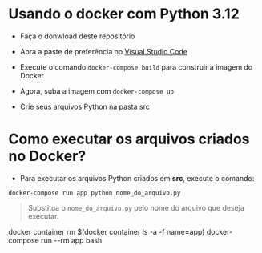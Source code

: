 # Usando o docker com Python 3.12

- Faça o donwload deste repositório

- Abra a paste de preferência no [Visual Studio Code](https://code.visualstudio.com/)

- Execute o comando `docker-compose build` para construir a imagem do Docker

- Agora, suba a imagem com `docker-compose up`

- Crie seus arquivos Python na pasta src

# Como executar os arquivos criados no Docker?

- Para executar os arquivos Python criados em **src**, execute o comando:

```
docker-compose run app python nome_do_arquivo.py
```

> Substitua o `nome_do_arquivo.py` pelo nome do arquivo que deseja executar.


docker container rm $(docker container ls -a -f name=app)
docker-compose run --rm app bash